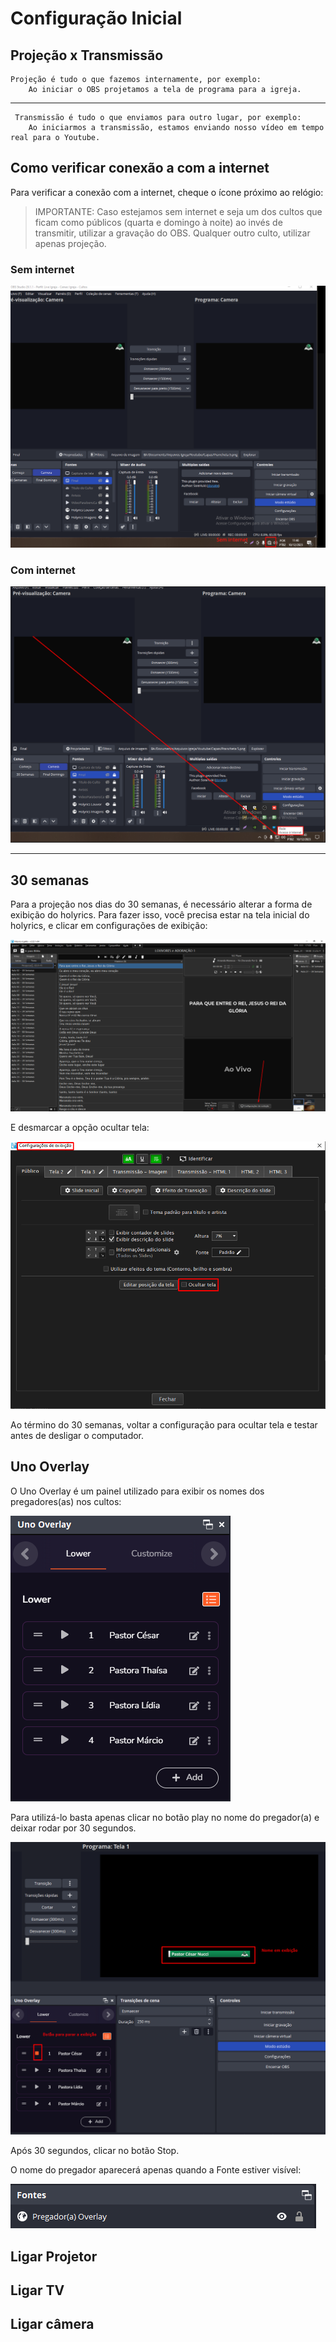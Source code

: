 # Configuração Inicial

## Projeção x Transmissão

    Projeção é tudo o que fazemos internamente, por exemplo:
        Ao iniciar o OBS projetamos a tela de programa para a igreja.
---
     Transmissão é tudo o que enviamos para outro lugar, por exemplo: 
        Ao iniciarmos a transmissão, estamos enviando nosso vídeo em tempo real para o Youtube.


## Como verificar conexão a com a internet

Para verificar a conexão com a internet, cheque o ícone próximo ao relógio:

> IMPORTANTE: Caso estejamos sem internet e seja um dos cultos que ficam como públicos (quarta e domingo à noite) ao invés de transmitir, utilizar a gravação do OBS. Qualquer outro culto, utilizar apenas projeção.

### Sem internet

![Holyrics Home](./_media/1-3-sem-internet.png ":class=sem-internet")

### Com internet

![Holyrics Home](./_media/1-3-2-conectado-internet.png ":class=sem-internet")

---

## 30 semanas

Para a projeção nos dias do 30 semanas, é necessário alterar a forma de exibição do holyrics. Para fazer isso, você precisa estar na tela inicial do holyrics, e clicar em configurações de exibição:

![Holyrics Home](./_media/inicio-holyrics.png ":class=home-holyrics")

E desmarcar a opção ocultar tela:

![Holyrics View Settings](./_media/exibition-settings.png ":class=ex-settings")

Ao término do 30 semanas, voltar a configuração para ocultar tela e testar antes de desligar o computador.

## Uno Overlay

O Uno Overlay é um painel utilizado para exibir os nomes dos pregadores(as) nos cultos:

![Uno Overlay Control](./_media/uno-overlay-control.png ":class=uno-overlay-control")

Para utilizá-lo basta apenas clicar no botão play no nome do pregador(a) e deixar rodar por 30 segundos.

![Uno Overlay Example](./_media/uno-overlay-example.png ":class=uno-overlay-example")

Após 30 segundos, clicar no botão Stop.

O nome do pregador aparecerá apenas quando a Fonte estiver visível:

![Uno Overlay Example](./_media/uno-overlay-source.png ":class=uno-overlay-source")

## Ligar Projetor

## Ligar TV

## Ligar câmera
